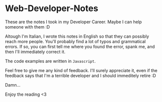 # Web-Developer-Notes

These are the notes I took in my Developer Career. Maybe I can help someone with them :D

Altough I'm Italian, I wrote this notes in English so that they can possibly reach more people.
You'll probably find a lot of typos and grammatical errors. If so, you can first tell me where you found the error, spank me, and then I'll immediately correct it.

The code examples are written in `Javascript`.

Feel free to give me any kind of feedback. I'll surely appreciate it, even if the feedback says that I'm a terrible developer and I should immeditely retire :D

Damn...

Enjoy the reading <3
